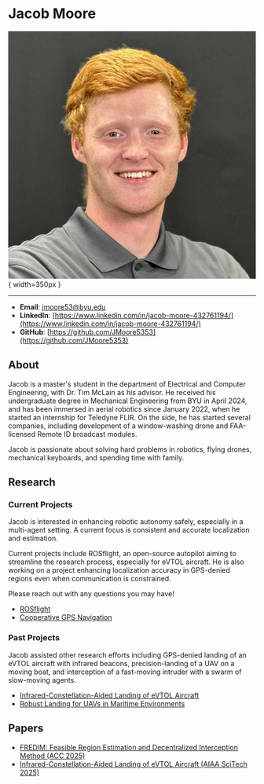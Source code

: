# Jacob Moore

![](../assets/jacob_moore.jpg){ width=350px }

---

- **Email**: jmoore53@byu.edu
- **LinkedIn**: [https://www.linkedin.com/in/jacob-moore-432761194/](https://www.linkedin.com/in/jacob-moore-432761194/)
- **GitHub**: [https://github.com/JMoore5353](https://github.com/JMoore5353)

## About

Jacob is a master's student in the department of Electrical and Computer Engineering, with Dr. Tim McLain as his advisor.
He received his undergraduate degree in Mechanical Engineering from BYU in April 2024, and has been immersed in aerial robotics since January 2022, when he started an internship for Teledyne FLIR.
On the side, he has started several companies, including development of a window-washing drone and FAA-licensed Remote ID broadcast modules.

Jacob is passionate about solving hard problems in robotics, flying drones, mechanical keyboards, and spending time with family.

## Research

### Current Projects
Jacob is interested in enhancing robotic autonomy safely, especially in a multi-agent setting.
A current focus is consistent and accurate localization and estimation.

Current projects include ROSflight, an open-source autopilot aiming to streamline the research process, especially for eVTOL aircraft.
He is also working on a project enhancing localization accuracy in GPS-denied regions even when communication is constrained.

Please reach out with any questions you may have!

- [ROSflight](https://rosflight.org/)
- [Cooperative GPS Navigation](../../research/projects/cooperative_gps_denied_nav.md)

### Past Projects
Jacob assisted other research efforts including GPS-denied landing of an eVTOL aircraft with infrared beacons, precision-landing of a UAV on a moving boat, and interception of a fast-moving intruder with a swarm of slow-moving agents.

- [Infrared-Constellation-Aided Landing of eVTOL Aircraft](../../research/projects/infrared_landing_evtol_aircraft.md)
- [Robust Landing for UAVs in Maritime Environments](../../research/projects/boatlanding.md)

## Papers

- [FREDIM: Feasible Region Estimation and Decentralized Interception Method (ACC 2025)]()
- [Infrared-Constellation-Aided Landing of eVTOL Aircraft (AIAA SciTech 2025)](https://arc.aiaa.org/doi/10.2514/6.2025-1538)
